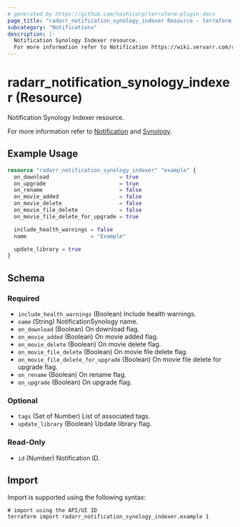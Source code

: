 ```yaml
---
# generated by https://github.com/hashicorp/terraform-plugin-docs
page_title: "radarr_notification_synology_indexer Resource - terraform-provider-radarr"
subcategory: "Notifications"
description: |-
  Notification Synology Indexer resource.
  For more information refer to Notification https://wiki.servarr.com/radarr/settings#connect and Synology https://wiki.servarr.com/radarr/supported#synologyindexer.
---
```


# radarr_notification_synology_indexer (Resource)

<!-- subcategory:Notifications -->Notification Synology Indexer resource.
For more information refer to [Notification](https://wiki.servarr.com/radarr/settings#connect) and [Synology](https://wiki.servarr.com/radarr/supported#synologyindexer).

## Example Usage

```terraform
resource "radarr_notification_synology_indexer" "example" {
  on_download                      = true
  on_upgrade                       = true
  on_rename                        = false
  on_movie_added                   = false
  on_movie_delete                  = false
  on_movie_file_delete             = false
  on_movie_file_delete_for_upgrade = true

  include_health_warnings = false
  name                    = "Example"

  update_library = true
}
```

<!-- schema generated by tfplugindocs -->
## Schema

### Required

- `include_health_warnings` (Boolean) Include health warnings.
- `name` (String) NotificationSynology name.
- `on_download` (Boolean) On download flag.
- `on_movie_added` (Boolean) On movie added flag.
- `on_movie_delete` (Boolean) On movie delete flag.
- `on_movie_file_delete` (Boolean) On movie file delete flag.
- `on_movie_file_delete_for_upgrade` (Boolean) On movie file delete for upgrade flag.
- `on_rename` (Boolean) On rename flag.
- `on_upgrade` (Boolean) On upgrade flag.

### Optional

- `tags` (Set of Number) List of associated tags.
- `update_library` (Boolean) Update library flag.

### Read-Only

- `id` (Number) Notification ID.

## Import

Import is supported using the following syntax:

```shell
# import using the API/UI ID
terraform import radarr_notification_synology_indexer.example 1
```
